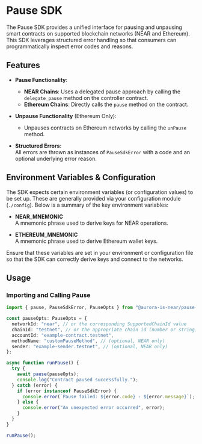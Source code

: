 # Pause SDK

The Pause SDK provides a unified interface for pausing and unpausing smart contracts on supported blockchain networks (NEAR and Ethereum). This SDK leverages structured error handling so that consumers can programmatically inspect error codes and reasons.

## Features

- **Pause Functionality**:

  - **NEAR Chains**: Uses a delegated pause approach by calling the `delegate_pause` method on the controller contract.
  - **Ethereum Chains**: Directly calls the `pause` method on the contract.

- **Unpause Functionality** (Ethereum Only):

  - Unpauses contracts on Ethereum networks by calling the `unPause` method.

- **Structured Errors**:  
  All errors are thrown as instances of `PauseSdkError` with a code and an optional underlying error reason.

## Environment Variables & Configuration

The SDK expects certain environment variables (or configuration values) to be set up. These are generally provided via your configuration module (`./config`). Below is a summary of the key environment variables:

- **NEAR_MNEMONIC**  
  A mnemonic phrase used to derive keys for NEAR operations.

- **ETHEREUM_MNEMONIC**  
  A mnemonic phrase used to derive Ethereum wallet keys.

Ensure that these variables are set in your environment or configuration file so that the SDK can correctly derive keys and connect to the networks.

## Usage

### Importing and Calling Pause

```ts
import { pause, PauseSdkError, PauseOpts } from "@aurora-is-near/pause-sdk";

const pauseOpts: PauseOpts = {
  networkId: "near", // or the corresponding SupportedChainId value
  chainId: "testnet", // or the appropriate chain id (number or string)
  accountId: "example-contract.testnet",
  methodName: "customPauseMethod", // (optional, NEAR only)
  sender: "example-sender.testnet", // (optional, NEAR only)
};

async function runPause() {
  try {
    await pause(pauseOpts);
    console.log("Contract paused successfully.");
  } catch (error) {
    if (error instanceof PauseSdkError) {
      console.error(`Pause failed: ${error.code} - ${error.message}`);
    } else {
      console.error("An unexpected error occurred", error);
    }
  }
}

runPause();
```
